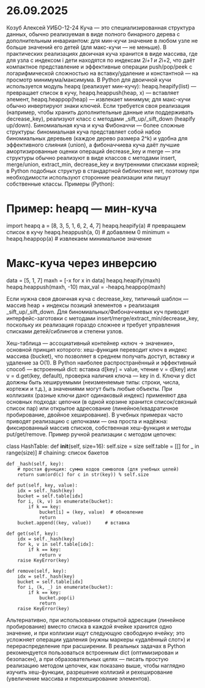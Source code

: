# 26.09.2025
Козуб Алексей УИБО-12-24
Куча — это специализированная структура данных, обычно реализуемая в виде полного бинарного дерева с дополнительным инвариантом: для мин-кучи значение в любом узле не больше значений его детей (для макс-кучи — не меньше). В практических реализациях двоичная куча хранится в виде массива, где для узла с индексом i дети находятся по индексам 2*i+1 и 2*i+2, что даёт компактное представление и эффективные операции push/pop/peek с логарифмической сложностью на вставку/удаление и константной — на просмотр минимума/максимума. В Python для двоичной кучи используется модуль heapq (реализует мин-кучу): heapq.heapify(list) — превращает список в кучу, heapq.heappush(heap, x) — вставляет элемент, heapq.heappop(heap) — извлекает минимум; для макс-кучи обычно инвертируют знаки ключей. Если требуется своя реализация (например, чтобы хранить дополнительные данные или поддерживать decrease_key), реализуют класс с методами _sift_up/_sift_down (heapify up/down). Биномиальная куча и куча Фибоначчи — более сложные структуры: биномиальная куча представляет собой набор биномиальных деревьев (каждое дерево размера 2^k) и удобна для эффективного слияния (union), а фибоначчиева куча даёт лучшие амортизированные оценки операций decrease_key и merge — эти структуры обычно реализуют в виде классов с методами insert, merge/union, extract_min, decrease_key и внутренними списками корней; в Python подобных структур в стандартной библиотеке нет, поэтому при необходимости используют сторонние реализации или пишут собственные классы. Примеры (Python):

# Пример: heapq — мин-куча
import heapq
a = [8, 3, 5, 1, 6, 2, 4, 7]
heapq.heapify(a)           # превращаем список в кучу
heapq.heappush(a, 0)       # добавляем 0
minimum = heapq.heappop(a) # извлекаем минимальное значение

# Макс-куча через инверсию
data = [5, 1, 7]
maxh = [-x for x in data]
heapq.heapify(maxh)
heapq.heappush(maxh, -10)
max_val = -heapq.heappop(maxh)

Если нужна своя двоичная куча с decrease_key, типичный шаблон — массив heap + индексы позиций элементов + реализация _sift_up/_sift_down. Для биномиальных/Фибоначчиевых куч приводят интерфейс-заготовки с методами insert/merge/extract_min/decrease_key, поскольку их реализация гораздо сложнее и требует управления списками детей/сиблингов и степени узлов.



Хеш-таблица — ассоциативный контейнер «ключ → значение», основной принцип которого: хеш-функция переводит ключ в индекс массива (bucket), что позволяет в среднем получать доступ, вставку и удаление за O(1). В Python наиболее распространённый и эффективный способ — встроенный dict: вставка d[key] = value, чтение v = d[key] или v = d.get(key, default), проверка наличия ключа — key in d. Ключи у dict должны быть хешируемыми (неизменяемые типы: строки, числа, кортежи и т.д.), а значениями могут быть любые объекты. При коллизиях (разные ключи дают одинаковый индекс) применяют два основных подхода: цепочки (в одной корзине хранится список/связный список пар) или открытое адресование (линейное/квадратичное пробирование, двойное хеширование). В учебных примерах часто приводят реализацию с цепочками — она проста и надёжна: фиксированный массив списков, собственная хеш-функция и методы put/get/remove. Пример ручной реализации с методом цепочек:

class HashTable:
    def __init__(self, size=16):
        self.size = size
        self.table = [[] for _ in range(size)]  # chaining: список бакетов

    def _hash(self, key):
        # простая функция: сумма кодов символов (для учебных целей)
        return sum(ord(c) for c in str(key)) % self.size

    def put(self, key, value):
        idx = self._hash(key)
        bucket = self.table[idx]
        for i, (k, v) in enumerate(bucket):
            if k == key:
                bucket[i] = (key, value)  # обновление
                return
        bucket.append((key, value))     # вставка

    def get(self, key):
        idx = self._hash(key)
        for k, v in self.table[idx]:
            if k == key:
                return v
        raise KeyError(key)

    def remove(self, key):
        idx = self._hash(key)
        bucket = self.table[idx]
        for i, (k, _) in enumerate(bucket):
            if k == key:
                bucket.pop(i)
                return
        raise KeyError(key)


Альтернативно, при использовании открытой адресации (линейное пробирование) вместо списка в каждой ячейке хранится одно значение, и при коллизии ищут следующую свободную ячейку; это усложняет операции удаления (нужны маркеры «удалённый слот») и перераспределение при расширении. В реальных задачах в Python рекомендуется пользоваться встроенным dict (оптимизирован и безопасен), а при образовательных целях — писать простую реализацию методом цепочек, как показано выше, чтобы наглядно изучить хеш-функции, разрешение коллизий и рехеширование (увеличение массива и перехеширование элементов).
